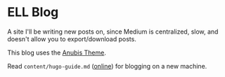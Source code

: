 # ELL Blog

A site I'll be writing new posts on, since Medium is centralized, slow, and doesn't allow you to export/download posts.

This blog uses the [Anubis Theme](https://github.com/Mitrichius/hugo-theme-anubis).

Read `content/hugo-guide.md` ([online](https://blog.elijahlopez.ca/hugo-guide#new-machine-setup)) for blogging on a new machine.
